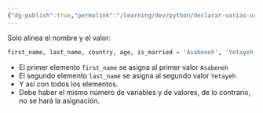```yaml
---
{"dg-publish":true,"permalink":"/learning/dev/python/declarar-varias-variables-en-una-sola-linea-en-python/","created":"2024-05-29T17:59","updated":"2024-05-29T18:29"}
---
```


Solo alinea el nombre y el valor:
```py
first_name, last_name, country, age, is_married = 'Asabeneh', 'Yetayeh', 'Helsink', 250, True
```
- El primer elemento `first_name` se asigna al primer valor `Asabeneh`
- El segundo elemento `last_name` se asigna al segundo valor `Yetayeh`
- Y así con todos los elementos.
- Debe haber el mismo número de variables y de valores, de lo contrario, no se hará la asignación.
